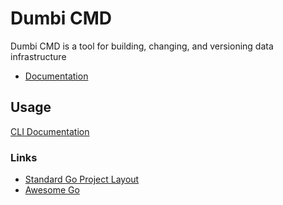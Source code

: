 # Dumbi CMD
Dumbi CMD is a tool for building, changing, and versioning data infrastructure
- [Documentation](./docs/README.md)

## Usage
[CLI Documentation](./docs/usage/index.md)

### Links
- [Standard Go Project Layout](https://github.com/golang-standards/project-layout)
- [Awesome Go](https://github.com/avelino/awesome-go)

